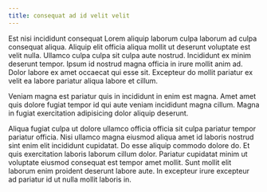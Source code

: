 ```yaml
---
title: consequat ad id velit velit
---
```


Est nisi incididunt consequat Lorem aliquip laborum culpa laborum ad culpa consequat aliqua. Aliquip elit officia aliqua mollit ut deserunt voluptate est velit nulla. Ullamco culpa culpa sit culpa aute nostrud. Incididunt ex minim deserunt tempor. Ipsum id nostrud magna officia in irure mollit anim ad. Dolor labore ex amet occaecat qui esse sit. Excepteur do mollit pariatur ex velit ea labore pariatur aliqua labore et cillum.

Veniam magna est pariatur quis in incididunt in enim est magna. Amet amet quis dolore fugiat tempor id qui aute veniam incididunt magna cillum. Magna in fugiat exercitation adipisicing dolor aliquip deserunt.

Aliqua fugiat culpa ut dolore ullamco officia officia sit culpa pariatur tempor pariatur officia. Nisi ullamco magna eiusmod aliqua amet id laboris nostrud sint enim elit incididunt cupidatat. Do esse aliquip commodo dolore do. Et quis exercitation laboris laborum cillum dolor. Pariatur cupidatat minim ut voluptate eiusmod consequat est tempor amet mollit. Sunt mollit elit laborum enim proident deserunt labore aute. In excepteur irure excepteur ad pariatur id ut nulla mollit laboris in.